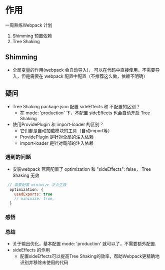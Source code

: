 # 作用

一周熟练Webpack 计划
1. Shimming 预置依赖
2. Tree Shaking


## Shimming
- 全局变量的作用(webpack 会自动导入)， 可以在代码中直接使用，不需要导入，但是需要在 webpack 配置中配置（不推荐这么做，依赖不明确）


## 疑问

- Tree Shaking package.json 配置 sideEffects 和 不配置的区别？
  - 在 mode: 'production' 下，不配置 sideEffects 也会自动开启 Tree Shaking
- 使用ProvidePlugin 和 import-loader 的区别？
  - 它们都是自动加载模块的工具（自动import等）
  - ProvidePlugin 是针对全局的注入依赖
  - import-loader 是针对局部的注入依赖



### 遇到的问题

- 安装webpack 官网配置了 optimization 和 "sideEffects": false， Tree Shaking 无效
```javascript
 // 需要配置 minimize 才会生效
  optimization: {
    usedExports: true
    // minimize: true,
  }
```


### 感悟


### 总结

- 关于输出优化，基本配置 mode: 'production' 就可以了，不需要额外配置.
- sideEffects 的作用
  - 配置sideEffects可以提高Tree Shaking的效率，帮助Webpack更精确地识别并移除未使用的代码

